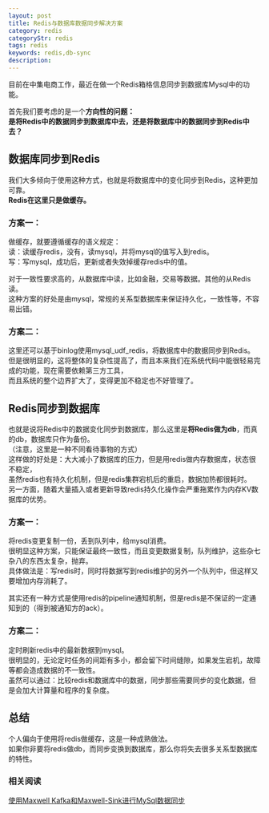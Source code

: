 ```yaml
---
layout: post
title: Redis与数据库数据同步解决方案
category: redis
categoryStr: redis
tags: redis
keywords: redis,db-sync
description: 
---
```



目前在中集电商工作，最近在做一个Redis箱格信息同步到数据库Mysql中的功能。  

首先我们要考虑的是一个**方向性的问题：**       
**是将Redis中的数据同步到数据库中去，还是将数据库中的数据同步到Redis中去？**  

## 数据库同步到Redis  
我们大多倾向于使用这种方式，也就是将数据库中的变化同步到Redis，这种更加可靠。  
**Redis在这里只是做缓存。**  

### 方案一：  
做缓存，就要遵循缓存的语义规定：  
读：读缓存redis，没有，读mysql，并将mysql的值写入到redis。  
写：写mysql，成功后，更新或者失效掉缓存redis中的值。  

对于一致性要求高的，从数据库中读，比如金融，交易等数据。其他的从Redis读。  
这种方案的好处是由mysql，常规的关系型数据库来保证持久化，一致性等，不容易出错。   

### 方案二：  
这里还可以基于binlog使用mysql_udf_redis，将数据库中的数据同步到Redis。  
但是很明显的，这将整体的复杂性提高了，而且本来我们在系统代码中能很轻易完成的功能，现在需要依赖第三方工具，  
而且系统的整个边界扩大了，变得更加不稳定也不好管理了。  

## Redis同步到数据库  
也就是说将Redis中的数据变化同步到数据库，那么这里是**将Redis做为db**，而真的db，数据库只作为备份。  
（注意，这里是一种不同看待事物的方式）  
这样做的好处是：大大减小了数据库的压力，但是用redis做内存数据库，状态很不稳定，  
虽然redis也有持久化机制，但是redis集群宕机后的重启，数据加热都很耗时。  
另一方面，随着大量插入或者更新导致redis持久化操作会严重拖累作为内存KV数据库的优势。

### 方案一：  
将redis变更复制一份，丢到队列中，给mysql消费。  
很明显这种方案，只能保证最终一致性，而且变更数据复制，队列维护，这些杂七杂八的东西太复杂，抛弃。  
具体做法是：写redis时，同时将数据写到redis维护的另外一个队列中，但这样又要增加内存消耗了。  

其实还有一种方式是使用redis的pipeline通知机制，但是redis是不保证的一定通知到的（得到被通知方的ack）。  

### 方案二：  
定时刷新redis中的最新数据到mysql。  
很明显的，无论定时任务的间距有多小，都会留下时间缝隙，如果发生宕机，故障等都会造成数据的不一致性。  
虽然可以通过：比较redis和数据库中的数据，同步那些需要同步的变化数据，但是会加大计算量和程序的复杂度。  


## 总结
个人偏向于使用将redis做缓存，这是一种成熟做法。  
如果你非要将redis做db，而同步变换到数据库，那么你将失去很多关系型数据库的特性。

### 相关阅读
[使用Maxwell Kafka和Maxwell-Sink进行MySql数据同步](/MySql-ETL-Using-Maxwell-Kafka-MaxwellSink)







